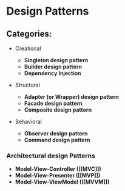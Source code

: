 # Design Patterns

## Categories:
- Creational
	- **Singleton design pattern**
	- **Builder design pattern**
	- **Dependency Injection**

- Structural
	- **Adapter (or Wrapper) design pattern**
	- **Facade design pattern**
	- **Composite design pattern**
 
- Behavioral
	- **Observer design pattern**
	- **Command design pattern**


### Architectural design Patterns
- **Model-View-Controller ([[MVC]])**
- **Model-View-Presenter ([[MVP]])**
- **Model-View-ViewModel ([[MVVM]])**